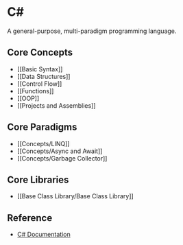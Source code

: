 
# C#

A general-purpose, multi-paradigm programming language.

## Core Concepts

*   [[Basic Syntax]]
*   [[Data Structures]]
*   [[Control Flow]]
*   [[Functions]]
*   [[OOP]]
*   [[Projects and Assemblies]]

## Core Paradigms

*   [[Concepts/LINQ]]
*   [[Concepts/Async and Await]]
*   [[Concepts/Garbage Collector]]

## Core Libraries

*   [[Base Class Library/Base Class Library]]

## Reference

*   [C# Documentation](https://docs.microsoft.com/en-us/dotnet/csharp/)
